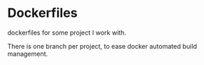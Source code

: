 # Dockerfiles
dockerfiles for some project I work with.

There is one branch per project, to ease docker automated build management.
